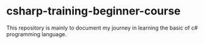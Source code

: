 # csharp-training-beginner-course
This repository is mainly to document my journey in learning the basic of c# programming language.
